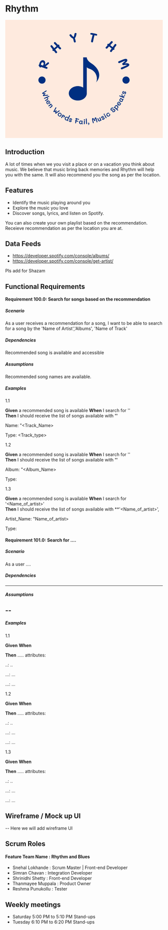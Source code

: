 # **Rhythm**

<img class="logo" src="https://github.com/chavansn/PlantDiary2022/blob/master/PlantDiary2022/wwwroot/images/rhythm-logo.png" style="height:100;width:100;">

## Introduction

A lot of times when we you visit a place or on a vacation you think about music. We believe that music bring back memories and Rhythm will help you with the same. It will also recommend you the song as per the location.

## Features

- Identify the music playing around you
- Explore the music you love
- Discover songs, lyrics, and listen on Spotify.

You can also create your own playlist based on the recommendation. Receieve recommendation as per the location you are at.

## Data Feeds

- https://developer.spotify.com/console/albums/
- https://developer.spotify.com/console/get-artist/

Pls add for Shazam


## Functional Requirements

#### **Requirement 100.0: Search for songs based on the recommendation**
##### **Scenario**
As a user receives a recommendation for a song, I want to be able to search for a song by the 'Name of Artist','Albums', 'Name of Track'

##### **Dependencies**

Recommended song is available and accessible

##### **Assumptions**

Recommended song names are available.


##### **Examples**
1.1

**Given** a recommended song is available
**When** I search for '<Tracks>'  
**Then** I should receive the list of songs available with **'<Tracks>'**

Name: "<Track_Name>

Type: <Track_type>

1.2

**Given** a recommended song is available
**When** I search for '<Album>'  
**Then** I should receive the list of songs available with **'<Albums>'**

Album: "<Album_Name>

Type: <type>


1.3

**Given** a recommended song is available
**When** I search for '<Name_of_artist>'  
**Then** I should receive the list of songs available with **'<Name_of_artist>',

Artist_Name: "Name_of_artist>

Type: <type>


#### **Requirement 101.0: Search for ....**
##### **Scenario**
As a user ....

##### **Dependencies**
---

##### **Assumptions**
--
--

##### **Examples**
1.1

**Given** 
**When**  

**Then** ..... attributes:

..: ..

...: ...

...: ...

1.2

**Given** 
**When**  

**Then** ..... attributes:

..: ..

...: ...

...: ...


1.3

**Given** 
**When**  

**Then** ..... attributes:

..: ..

...: ...

...: ...


## Wireframe / Mock up UI

-- Here we will add wireframe UI
  
  

## Scrum Roles
#### Feature Team Name  : **Rhythm and Blues**
- Snehal Lokhande   : Scrum Master | Front-end Developer
- Simran Chavan     : Integration Developer
- Shrinidhi Shetty  : Front-end Developer
- Thanmayee Muppala : Product Owner
- Reshma Punukollu  : Tester



## Weekly meetings
  
- Saturday 5:00 PM to 5:10 PM Stand-ups
- Tuesday 6:10 PM to 6:20 PM Stand-ups
